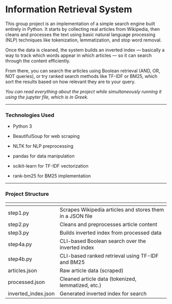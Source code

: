 # Information Retrieval System
This group project is an implementation of a simple search engine built entirely in Python. It starts by collecting real articles from Wikipedia, then cleans and processes the text using basic natural language processing (NLP) techniques like tokenization, lemmatization, and stop word removal.

Once the data is cleaned, the system builds an inverted index — basically a way to track which words appear in which articles — so it can search through the content efficiently.

From there, you can search the articles using Boolean retrieval (AND, OR, NOT queries), or try ranked search methods like TF-IDF or BM25, which sort the results based on how relevant they are to your query.

*You can read everything about the project while simultaneously running it using the jupyter file, which is in Greek.*

---

### Technologies Used
- Python 3

- BeautifulSoup for web scraping

- NLTK for NLP preprocessing

- pandas for data manipulation

- scikit-learn for TF-IDF vectorization

- rank-bm25 for BM25 implementation
  
---

### Project Structure
| <!-- -->    | <!-- -->    |
|-------------|-------------|
| step1.py     |            Scrapes Wikipedia articles and stores them in a JSON file|
| step2.py       |          Cleans and preprocesses article content|
| step3.py      |           Builds inverted index from processed data|
| step4a.py      |          CLI-based Boolean search over the inverted index|
| step4b.py       |         CLI-based ranked retrieval using TF-IDF and BM25|
| articles.json    |        Raw article data (scraped)|
| processed.json    |       Cleaned article data (tokenized, lemmatized, etc.)|
| inverted_index.json   |   Generated inverted index for search|
